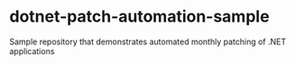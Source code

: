 # dotnet-patch-automation-sample
Sample repository that demonstrates automated monthly patching of .NET applications
